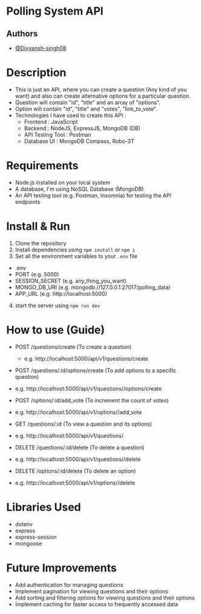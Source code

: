 # Polling System API

## Authors

- [@Divyansh-singh08](https://github.com/Divyansh-singh08/Polling_API_Postman)

# Description

- This is just an API, where you can create a question (Any kind of you want) and also can create alternative options for a particular question.
- Question will contain "id", "title" and an array of "options".
- Option will contain "id", "title" and "votes", "link_to_vote".
- Technologies I have used to create this API :
  - Frontend : JavaScript
  - Backend : NodeJS, ExpressJS, MongoDB (DB)
  - API Testing Tool : Postman
  - Database UI : MongoDB Compass, Robo-3T

# Requirements

- Node.js installed on your local system
- A database, I'm using NoSQL Database (MongoDB)
- An API testing tool (e.g. Postman, Insomnia) for testing the API endpoints

# Install & Run

1. Clone the repository
2. Install dependencies using `npm install` or `npm i`
3. Set all the environment variables to your `.env` file

- .env
- PORT (e.g. 5000)
- SESSION_SECRET (e.g. any_thing_you_want)
- MONGO_DB_URI (e.g. mongodb://127.0.0.1:27017/polling_data)
- APP_URL (e.g. http://localhost:5000)

4. start the server using `npm run dev`

# How to use (Guide)

- POST /questions/create (To create a question)

  - e.g. http://localhost:5000/api/v1/questions/create

- POST /questions/:id/options/create (To add options to a specific question)
- e.g. http://localhost:5000/api/v1/questions/<questionID>/options/create

- POST /options/:id/add_vote (To increment the count of votes)
- e.g. http://localhost:5000/api/v1/options/<optionID>/add_vote

- GET /questions/:id (To view a question and its options)
- e.g. http://localhost:5000/api/v1/questions/<questionID>

- DELETE /questions/:id/delete (To delete a question)
- e.g. http://localhost:5000/api/v1/questions/<questionID>/delete

- DELETE /options/:id/delete (To delete an option)
- e.g. http://localhost:5000/api/v1/options/<optionID>/delete

# Libraries Used

- dotenv
- express
- express-session
- mongoose

# Future Improvements

- Add authentication for managing questions
- Implement pagination for viewing questions and their options
- Add sorting and filtering options for viewing questions and their options
- Implement caching for faster access to frequently accessed data
